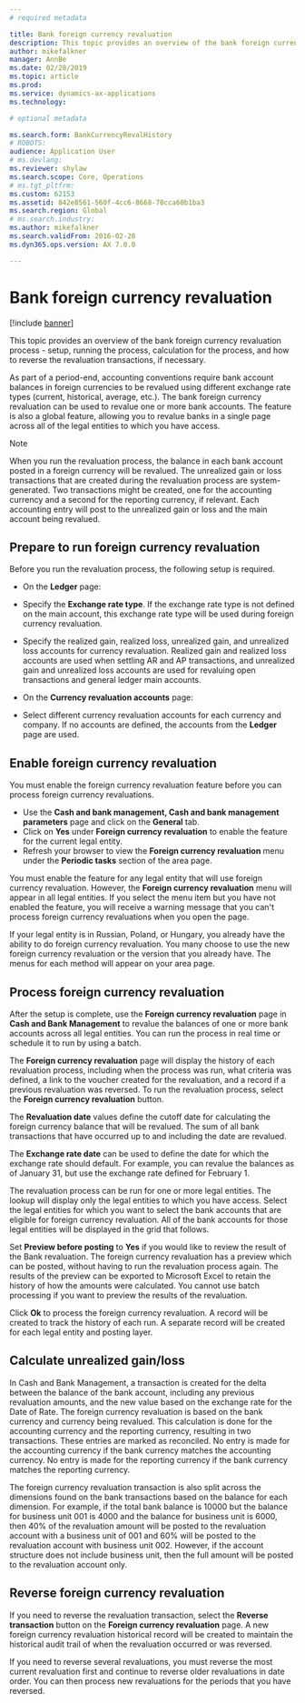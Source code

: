 ```yaml
---
# required metadata

title: Bank foreign currency revaluation 
description: This topic provides an overview of the bank foreign currency revaluation process -  setup, running the process, calculation for the process, and how to reverse the revaluation transactions, if necessary. 
author: mikefalkner
manager: AnnBe
ms.date: 02/28/2019
ms.topic: article
ms.prod: 
ms.service: dynamics-ax-applications
ms.technology: 

# optional metadata

ms.search.form: BankCurrencyRevalHistory
# ROBOTS: 
audience: Application User
# ms.devlang: 
ms.reviewer: shylaw
ms.search.scope: Core, Operations
# ms.tgt_pltfrm: 
ms.custom: 62153
ms.assetid: 842e8561-560f-4cc6-8668-70cca60b1ba3
ms.search.region: Global
# ms.search.industry: 
ms.author: mikefalkner
ms.search.validFrom: 2016-02-28
ms.dyn365.ops.version: AX 7.0.0

---
```


# Bank foreign currency revaluation 

[!include [banner](../includes/banner.md)]

This topic provides an overview of the bank foreign currency revaluation process -  setup, running the process, calculation for the process, and how to reverse the revaluation transactions, if necessary. 

As part of a period-end, accounting conventions require bank account balances in foreign currencies to be revalued using different exchange rate types (current, historical, average, etc.). The bank foreign currency revaluation can be used to revalue one or more bank accounts. The feature is also a global feature, allowing you to revalue banks in a single page across all of the legal entities to which you have access.

> [!NOTE]
When you run the revaluation process, the balance in each bank account posted in a foreign currency will be revalued. The unrealized gain or loss transactions that are created during the revaluation process are system-generated. Two transactions might be created, one for the accounting currency and a second for the reporting currency, if relevant. Each accounting entry will post to the unrealized gain or loss and the main account being revalued.

## Prepare to run foreign currency revaluation
Before you run the revaluation process, the following setup is required.

-   On the **Ledger** page:
-   Specify the **Exchange rate type**. If the exchange rate type is not defined on the main account, this exchange rate type will be used during foreign currency revaluation.
-   Specify the realized gain, realized loss, unrealized gain, and unrealized loss accounts for currency revaluation. Realized gain and realized loss accounts are used when settling AR and AP transactions, and unrealized gain and unrealized loss accounts are used for revaluing open transactions and general ledger main accounts.

-   On the **Currency revaluation accounts** page:
-   Select different currency revaluation accounts for each currency and company. If no accounts are defined, the accounts from the **Ledger** page are used.

## Enable foreign currency revaluation

You must enable the foreign currency revaluation feature before you can process foreign currency revaluations. 
-   Use the **Cash and bank management, Cash and bank management parameters** page and click on the **General** tab. 
-   Click on **Yes** under **Foreign currency revaluation** to enable the feature for the current legal entity. 
-   Refresh your browser to view the **Foreign currency revaluation** menu under the **Periodic tasks** section of the area page.

You must enable the feature for any legal entity that will use foreign currency revaluation. However, the **Foreign currency revaluation** menu will appear in all legal entities. If you select the menu item but you have not enabled the feature, you will receive a warning message that you can't process foreign currency revaluations when you open the page.

If your legal entity is in Russian, Poland, or Hungary, you already have the ability to do foreign currency revaluation. You many choose to use the new foreign currency revaluation or the version that you already have. The menus for each method will appear on your area page.

## Process foreign currency revaluation
After the setup is complete, use the **Foreign currency revaluation** page in **Cash and Bank Management** to revalue the balances of one or more bank accounts across all legal entities. You can run the process in real time or schedule it to run by using a batch. 

The **Foreign currency revaluation** page will display the history of each revaluation process, including when the process was run, what criteria was defined, a link to the voucher created for the revaluation, and a record if a previous revaluation was reversed. To run the revaluation process, select the **Foreign currency revaluation** button. 

The **Revaluation date** values define the cutoff date for calculating the foreign currency balance that will be revalued. The sum of all bank transactions that have occurred up to and including the date are revalued. 

The **Exchange rate date** can be used to define the date for which the exchange rate should default. For example, you can revalue the balances as of January 31, but use the exchange rate defined for February 1. 

The revaluation process can be run for one or more legal entities. The lookup will display only the legal entities to which you have access. Select the legal entities for which you want to select the bank accounts that are eligible for foreign currency revaluation. All of the bank accounts for those legal entities will be displayed in the grid that follows. 

Set **Preview before posting** to **Yes** if you would like to review the result of the Bank revaluation. The foreign currency revaluation has a preview which can be posted, without having to run the revaluation process again. The results of the preview can be exported to Microsoft Excel to retain the history of how the amounts were calculated. You cannot use batch processing if you want to preview the results of the revaluation. 

Click **Ok** to process the foreign currency revaluation. A record will be created to track the history of each run.  A separate record will be created for each legal entity and posting layer.

## Calculate unrealized gain/loss
In Cash and Bank Management, a transaction is created for the delta between the balance of the bank account, including any previous revaluation amounts, and the new value based on the exchange rate for the Date of Rate. The foreign currency revaluation is based on the bank currency and currency being revalued. This calculation is done for the accounting currency and the reporting currency, resulting in two transactions. These entries are marked as reconciled. No entry is made for the accounting currency if the bank currency matches the accounting currency.  No entry is made for the reporting currency if the bank currency matches the reporting currency.

The foreign currency revaluation transaction is also split across the dimensions found on the bank transactions based on the balance for each dimension. For example, if the total bank balance is 10000 but the balance for business unit 001 is 4000 and the balance for business unit is 6000, then 40% of the revaluation amount will be posted to the revaluation account with a business unit of 001 and 60% will be posted to the revaluation account with business unit 002. However, if the account structure does not include business unit, then the full amount will be posted to the revaluation account only.

## Reverse foreign currency revaluation
If you need to reverse the revaluation transaction, select the **Reverse transaction** button on the **Foreign currency revaluation** page. A new foreign currency revaluation historical record will be created to maintain the historical audit trail of when the revaluation occurred or was reversed. 

If you need to reverse several revaluations, you must reverse the most current revaluation first and continue to reverse older revaluations in date order. You can then process new revaluations for the periods that you have reversed. 
